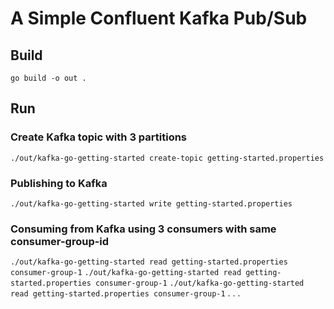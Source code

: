 # A Simple Confluent Kafka Pub/Sub

## Build

`go build -o out .`

## Run

### Create Kafka topic with 3 partitions

`./out/kafka-go-getting-started create-topic getting-started.properties`

### Publishing to Kafka

`./out/kafka-go-getting-started write getting-started.properties`

### Consuming from Kafka using 3 consumers with same consumer-group-id

`./out/kafka-go-getting-started read getting-started.properties consumer-group-1`
`./out/kafka-go-getting-started read getting-started.properties consumer-group-1`
`./out/kafka-go-getting-started read getting-started.properties consumer-group-1`
.
.
.
